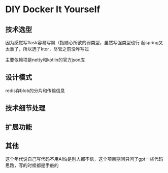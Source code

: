 # DIY Docker It Yourself
## 技术选型
因为感觉写flask容易写飘（指随心所欲的弱类型，虽然写强类型也行
起spring又太重了，所以选了ktor，尽管之前没咋写过

主要依赖项是netty和kotlin的官方json库

## 设计模式
redis存blob的分片和传输信息
## 技术细节处理

## 扩展功能

## 其他
这个年代说自己写代码不用AI怕是别人都不信，这个项目期间只问了gpt一些代码思路，写的时候都是手敲的
